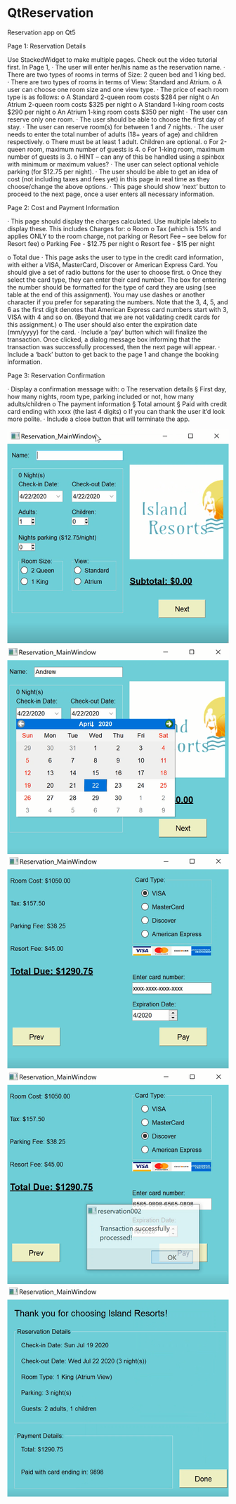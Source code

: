 # QtReservation
Reservation app on Qt5

Page 1: Reservation Details

Use StackedWidget to make multiple pages. Check out the video tutorial first. In Page 1, · The user will enter her/his name as the reservation name. · There are two types of rooms in terms of Size: 2 queen bed and 1 king bed. · There are two types of rooms in terms of View: Standard and Atrium. o A user can choose one room size and one view type. · The price of each room type is as follows: o A Standard 2-queen room costs $284 per night o An Atrium 2-queen room costs $325 per night o A Standard 1-king room costs $290 per night o An Atrium 1-king room costs $350 per night · The user can reserve only one room. · The user should be able to choose the first day of stay. · The user can reserve room(s) for between 1 and 7 nights. · The user needs to enter the total number of adults (18+ years of age) and children respectively. o There must be at least 1 adult. Children are optional. o For 2-queen room, maximum number of guests is 4. o For 1-king room, maximum number of guests is 3. o HINT – can any of this be handled using a spinbox with minimum or maximum values? · The user can select optional vehicle parking (for $12.75 per night). · The user should be able to get an idea of cost (not including taxes and fees yet) in this page in real time as they choose/change the above options. · This page should show ‘next’ button to proceed to the next page, once a user enters all necessary information.

Page 2: Cost and Payment Information

· This page should display the charges calculated. Use multiple labels to display these. This includes Charges for: o Room o Tax (which is 15% and applies ONLY to the room charge, not parking or Resort Fee – see below for Resort fee) o Parking Fee - $12.75 per night o Resort fee - $15 per night

o Total due · This page asks the user to type in the credit card information, with either a VISA, MasterCard, Discover or American Express Card. You should give a set of radio buttons for the user to choose first. o Once they select the card type, they can enter their card number. The box for entering the number should be formatted for the type of card they are using (see table at the end of this assignment). You may use dashes or another character if you prefer for separating the numbers. Note that the 3, 4, 5, and 6 as the first digit denotes that American Express card numbers start with 3, VISA with 4 and so on. (Beyond that we are not validating credit cards for this assignment.) o The user should also enter the expiration date (mm/yyyy) for the card. · Include a ‘pay’ button which will finalize the transaction. Once clicked, a dialog message box informing that the transaction was successfully processed, then the next page will appear. · Include a ‘back’ button to get back to the page 1 and change the booking information.

Page 3: Reservation Confirmation

· Display a confirmation message with: o The reservation details § First day, how many nights, room type, parking included or not, how many adults/children o The payment information § Total amount § Paid with credit card ending with xxxx (the last 4 digits) o If you can thank the user it’d look more polite. · Include a close button that will terminate the app.


![alt text](reservation1.png)
![alt text](reservation2.png)
![alt text](reservation3.png)
![alt text](reservation4.png)
![alt text](reservation5.png)

